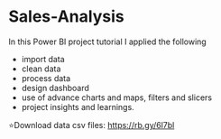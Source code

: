# Sales-Analysis
In this Power BI project tutorial I applied the following 

- import data
- clean data 
- process data
- design dashboard
- use of advance charts and maps, filters and slicers
- project insights and learnings. 

⭐Download data csv files: https://rb.gy/6l7bl 
